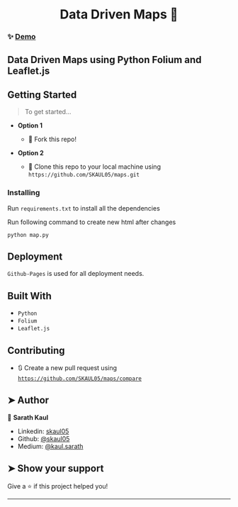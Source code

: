 <h1 align="center">Data Driven Maps 👋</h1>


### ✨ [Demo](https://skaul05.github.io/maps)

## Data Driven Maps using Python Folium and Leaflet.js

## Getting Started

> To get started...

- **Option 1**
    - 🍴 Fork this repo!

- **Option 2**
    - 👯 Clone this repo to your local machine using `https://github.com/SKAUL05/maps.git`


### Installing

Run `requirements.txt` to install all the dependencies

Run following command to create new html after changes
```
python map.py
```

## Deployment

`Github-Pages` is used for all deployment needs.

## Built With

- `Python`
- `Folium`
- `Leaflet.js`

## Contributing

- 🔃 Create a new pull request using <a href="https://github.com/SKAUL05/maps/compare/" target="_blank">`https://github.com/SKAUL05/maps/compare`</a>

## ➤ Author

👤 **Sarath Kaul**

* Linkedin: [skaul05](https://www.linkedin.com/in/skaul05/)
* Github: [@skaul05](https://github.com/skaul05)
* Medium: [@kaul.sarath](https://medium.com/@kaul.sarath)

## ➤ Show your support

Give a ⭐️ if this project helped you!

***
